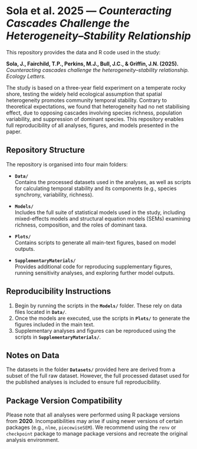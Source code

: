 # Sola et al. 2025 — *Counteracting Cascades Challenge the Heterogeneity–Stability Relationship*

This repository provides the data and R code used in the study:

**Sola, J., Fairchild, T.P., Perkins, M.J., Bull, J.C., & Griffin, J.N. (2025).** *Counteracting cascades challenge the heterogeneity–stability relationship.* *Ecology Letters.*

The study is based on a three-year field experiment on a temperate rocky shore, testing the widely held ecological assumption that spatial heterogeneity promotes community temporal stability. Contrary to theoretical expectations, we found that heterogeneity had no net stabilising effect, due to opposing cascades involving species richness, population variability, and suppression of dominant species. This repository enables full reproducibility of all analyses, figures, and models presented in the paper.

## Repository Structure

The repository is organised into four main folders:

- **`Data/`**  
  Contains the processed datasets used in the analyses, as well as scripts for calculating temporal stability and its components (e.g., species synchrony, variability, richness).

- **`Models/`**  
  Includes the full suite of statistical models used in the study, including mixed-effects models and structural equation models (SEMs) examining richness, composition, and the roles of dominant taxa.

- **`Plots/`**  
  Contains scripts to generate all main-text figures, based on model outputs.

- **`SupplementaryMaterials/`**  
  Provides additional code for reproducing supplementary figures, running sensitivity analyses, and exploring further model outputs.

## Reproducibility Instructions

1. Begin by running the scripts in the **`Models/`** folder. These rely on data files located in **`Data/`**.
2. Once the models are executed, use the scripts in **`Plots/`** to generate the figures included in the main text.
3. Supplementary analyses and figures can be reproduced using the scripts in **`SupplementaryMaterials/`**.

## Notes on Data

The datasets in the folder **`Datasets/`** provided here are derived from a subset of the full raw dataset. However, the full processed dataset used for the published analyses is included to ensure full reproducibility.

## Package Version Compatibility

Please note that all analyses were performed using R package versions from **2020**. Incompatibilities may arise if using newer versions of certain packages (e.g., `nlme`, `piecewiseSEM`). We recommend using the `renv` or `checkpoint` package to manage package versions and recreate the original analysis environment.
